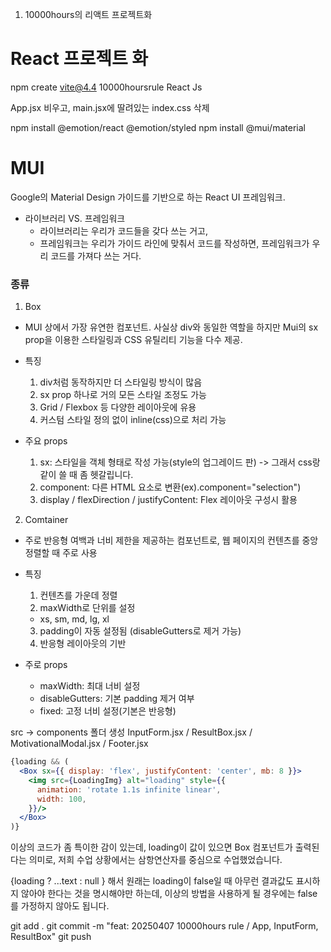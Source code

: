 1. 10000hours의 리액트 프로젝트화

# React 프로젝트 화

npm create vite@4.4
10000hoursrule
React
Js

App.jsx 비우고,
main.jsx에 딸려있는 index.css 삭제

npm install @emotion/react @emotion/styled
npm install @mui/material


# MUI
Google의 Material Design 가이드를 기반으로 하는 React UI 프레임워크.

* 라이브러리 VS. 프레임워크
  - 라이브러리는 우리가 코드들을 갖다 쓰는 거고,
  - 프레임워크는 우리가 가이드 라인에 맞춰서 코드를 작성하면, 프레임워크가 우리 코드를 가져다 쓰는 거다.

### 종류
1. Box
  - MUI 상에서 가장 유연한 컴포넌트. 사실상 div와 동일한 역할을 하지만 Mui의 sx prop을 이용한 스타일링과 CSS 유틸리티 기능을 다수 제공.

  - 특징
    1. div처럼 동작하지만 더 스타일링 방식이 많음
    2. sx prop 하나로 거의 모든 스타일 조정도 가능
    3. Grid / Flexbox 등 다양한 레이아웃에 유용
    4. 커스텀 스타일 정의 없이 inline(css)으로 처리 가능

  - 주요 props
    1. sx: 스타일을 객체 형태로 작성 가능(style의 업그레이드 판) -> 그래서 css랑 같이 쓸 때 좀 헷갈립니다.
    2. component: 다른 HTML 요소로 변환(ex).component="selection")
    3. display / flexDirection / justifyContent: Flex 레이아웃 구성시 활용

2. Comtainer
  - 주로 반응형 여백과 너비 제한을 제공하는 컴포넌트로, 웹 페이지의 컨텐츠를 중앙 정렬할 때 주로 사용

  - 특징
    1. 컨텐츠를 가운데 정렬
    2. maxWidth로 단위를 설정
      - xs, sm, md, lg, xl
    3. padding이 자동 설정됨 (disableGutters로 제거 가능)
    4. 반응형 레이아웃의 기반
  
  - 주로 props
    - maxWidth: 최대 너비 설정
    - disableGutters: 기본 padding 제거 여부
    - fixed: 고정 너비 설정(기본은 반응형)

src -> components 폴더 생성
InputForm.jsx / ResultBox.jsx / MotivationalModal.jsx / Footer.jsx

``` jsx
{loading && (
  <Box sx={{ display: 'flex', justifyContent: 'center', mb: 8 }}>
    <img src={LoadingImg} alt="loading" style={{
      animation: 'rotate 1.1s infinite linear', 
      width: 100,
    }}/>
  </Box>
)}
```
이상의 코드가 좀 특이한 감이 있는데,
loading이 값이 있으면 Box 컴포넌트가 출력된다는 의미로,
저희 수업 상황에서는 삼항연산자를 중심으로 수업했었습니다.

{loading ?
  <Box>...text</Box> : null
}
해서 원래는 loading이 false일 때 아무런 결과값도 표시하지 않아야 한다는 것을 명시해야만 하는데, 이상의 방법을 사용하게 될 경우에는 false를 가정하지 않아도 됩니다.

git add .
git commit -m "feat: 20250407 10000hours rule / App, InputForm, ResultBox"
git push